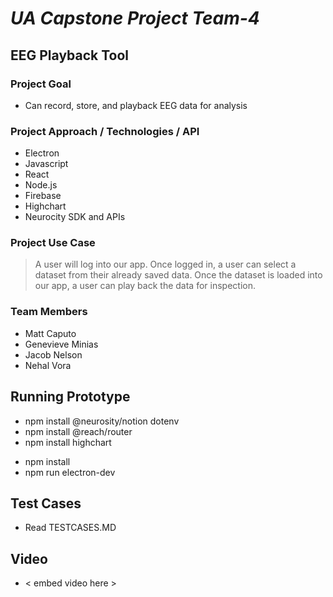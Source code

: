# *UA Capstone Project Team-4*

## **EEG Playback Tool**

### **Project Goal**
- Can record, store, and playback EEG data for analysis
<!-- - Can share EEG data with other users / publicly -->
<!-- - Includes an analysis/metrics tool (TBD) -->

### **Project Approach / Technologies / API**
 - Electron
 - Javascript 
 - React
 - Node.js
 - Firebase
 - Highchart
 - Neurocity SDK and APIs
 <!-- - EEG Javascript Library (TBD) -->

### **Project Use Case**
> A user will log into our app. Once logged in, a user can select a dataset from their already saved data. Once the dataset is loaded into our app, a user can play back the data for inspection. <!-- A user can also choose to look at a list of all of their saved data sets and share certain ones with other users or make them publicly available. A user can also use an analysis tool to assist them in evaluating metrics. -->

### **Team Members** 
 - Matt Caputo 
 - Genevieve Minias 
 - Jacob Nelson 
 - Nehal Vora 

## Running Prototype
- npm install @neurosity/notion dotenv
- npm install @reach/router
- npm install highchart
<!-- - npm install react-native-wheel-scroll-picker --save
- npm i electron-is-dev
- npm i -D concurrently electron electron-builder wait-on cross-env -->
- npm install 
- npm run electron-dev

## Test Cases 
- Read TESTCASES.MD

## Video
-  < embed video here >
